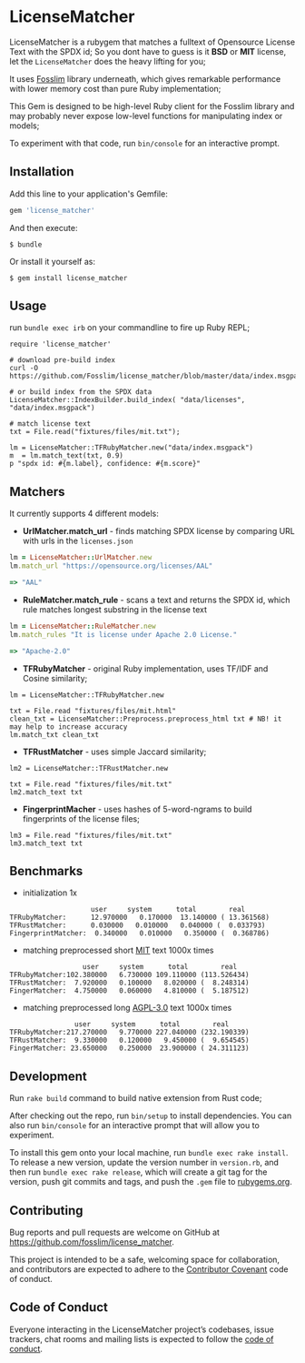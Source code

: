 # LicenseMatcher

LicenseMatcher is a rubygem that matches a fulltext of Opensource License Text with the SPDX id; So you dont have to guess is it **BSD** or **MIT** license, let the `LicenseMatcher` does the heavy lifting for you;


It uses [Fosslim](https://github.com/Fosslim/fosslim/) library underneath, which gives remarkable performance with lower memory cost than pure Ruby implementation;

This Gem is designed to be high-level Ruby client for the Fosslim library and may probably never expose low-level functions for manipulating index or models;


To experiment with that code, run `bin/console` for an interactive prompt.


## Installation

Add this line to your application's Gemfile:

```ruby
gem 'license_matcher'
```

And then execute:

    $ bundle

Or install it yourself as:

    $ gem install license_matcher

## Usage

run `bundle exec irb` on your commandline to fire up Ruby REPL;

```
require 'license_matcher'

# download pre-build index
curl -O https://github.com/Fosslim/license_matcher/blob/master/data/index.msgpack

# or build index from the SPDX data
LicenseMatcher::IndexBuilder.build_index( "data/licenses", "data/index.msgpack")

# match license text
txt = File.read("fixtures/files/mit.txt");

lm = LicenseMatcher::TFRubyMatcher.new("data/index.msgpack")
m  = lm.match_text(txt, 0.9)
p "spdx id: #{m.label}, confidence: #{m.score}"

```


## Matchers

It currently supports 4 different models:

* **UrlMatcher.match_url** - finds matching SPDX license by comparing URL with urls in the `licenses.json`

```ruby
lm = LicenseMatcher::UrlMatcher.new
lm.match_url "https://opensource.org/licenses/AAL"

=> "AAL"
```

* **RuleMatcher.match_rule** - scans a text and returns the SPDX id, which rule matches longest substring in the license text

```ruby
lm = LicenseMatcher::RuleMatcher.new
lm.match_rules "It is license under Apache 2.0 License."

=> "Apache-2.0"
```

* **TFRubyMatcher** - original Ruby implementation, uses TF/IDF and Cosine similarity;

```
lm = LicenseMatcher::TFRubyMatcher.new

txt = File.read "fixtures/files/mit.html"
clean_txt = LicenseMatcher::Preprocess.preprocess_html txt # NB! it may help to increase accuracy
lm.match_txt clean_txt
```

* **TFRustMatcher** - uses simple Jaccard similarity;

```
lm2 = LicenseMatcher::TFRustMatcher.new

txt = File.read "fixtures/files/mit.txt"
lm2.match_text txt
```

* **FingerprintMacher** - uses hashes of 5-word-ngrams to build fingerprints of the license files;

```
lm3 = File.read "fixtures/files/mit.txt"
lm3.match_text txt
```

## Benchmarks

* initialization 1x

```
       				user     system      total        real
TFRubyMatcher: 		12.970000   0.170000  13.140000 ( 13.361568)
TFRustMatcher:  	0.030000   0.010000   0.040000 (  0.033793)
FingerprintMatcher:  0.340000   0.010000   0.350000 (  0.368786)
```

* matching preprocessed short [MIT](https://raw.githubusercontent.com/Fosslim/license_matcher/master/data/spdx_licenses/plain/MIT) text 1000x times

```
      			  user     system      total        real
TFRubyMatcher:102.380000   6.730000 109.110000 (113.526434)
TFRustMatcher:  7.920000   0.100000   8.020000 (  8.248314)
FingerMatcher:  4.750000   0.060000   4.810000 (  5.187512)
```

* matching preprocessed long [AGPL-3.0](https://raw.githubusercontent.com/Fosslim/license_matcher/master/data/spdx_licenses/plain/AGPL-3.0) text 1000x times

```
       			user     system      total        real
TFRubyMatcher:217.270000   9.770000 227.040000 (232.190339)
TFRustMatcher:  9.330000   0.120000   9.450000 (  9.654545)
FingerMatcher: 23.650000   0.250000  23.900000 ( 24.311123)
```

## Development

Run `rake build` command to build native extension from Rust code;


After checking out the repo, run `bin/setup` to install dependencies. You can also run `bin/console` for an interactive prompt that will allow you to experiment.

To install this gem onto your local machine, run `bundle exec rake install`. To release a new version, update the version number in `version.rb`, and then run `bundle exec rake release`, which will create a git tag for the version, push git commits and tags, and push the `.gem` file to [rubygems.org](https://rubygems.org).

## Contributing

Bug reports and pull requests are welcome on GitHub at https://github.com/fosslim/license_matcher.

This project is intended to be a safe, welcoming space for collaboration, and contributors are expected to adhere to the [Contributor Covenant](http://contributor-covenant.org) code of conduct.

## Code of Conduct

Everyone interacting in the LicenseMatcher project’s codebases, issue trackers, chat rooms and mailing lists is expected to follow the [code of conduct](https://github.com/fosslim/license_matcher/blob/master/CODE_OF_CONDUCT.md).
